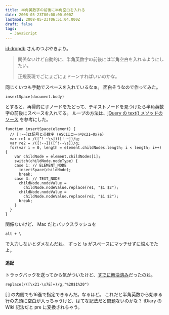 ```yaml
---
title: 半角英数字の前後に半角空白を入れる
date: 2008-05-23T00:00:00.000Z
lastmod: 2008-05-23T06:51:04.000Z
draft: false
tags:
  - JavaScript
---
```


[id:dropdb](http://d.hatena.ne.jp/dropdb/20080523/1211514556) さんのつぶやきより。

> 関係ないけど自動的に、半角英数字の前後には半角空白を入れるようにしたい。
>
> 正規表現でごにょごにょドーンすればいいのかな。

同じくいつも手動でスペースを入れているなぁ。 面白そうなので作ってみた。

```
insertSpace(document.body)
```

とすると、再帰的に子ノードをたどって、テキストノードを見つけたら半角英数字の前後にスペースを入れてる。 ループの方法は、[jQuery の text() メソッドのソース](http://gihyo.jp/dev/feature/01/jquery/0002) を参考にした。

```
function insertSpace(element) {
  // [!-~]は記号と英数字 (ASCIIコード0x21~0x7e)
  var re1 = /([^!-~\s])([!-~])/g;
  var re2 = /([!-~])([^!-~\s])/g;
  for(var i = 0, length = element.childNodes.length; i < length; i++) {
    var childNode = element.childNodes[i];
    switch(childNode.nodeType) {
    case 1: // ELEMENT_NODE
      insertSpace(childNode);
      break;
    case 3: // TEXT_NODE
      childNode.nodeValue = 
        childNode.nodeValue.replace(re1, "$1 $2");
      childNode.nodeValue = 
        childNode.nodeValue.replace(re2, "$1 $2");
      break;
    }
  }
}
```

関係ないけど、 Mac だとバックスラッシュを

```
alt + \
```

で入力しないとダメなんだね。 ずっと \s がスペースにマッチせずに悩んでたよ。

#### 追記

トラックバックを送ってから気がついたけど、[すでに解決済み](http://d.hatena.ne.jp/dropdb/20080523/1211514446)だったのね。

```
replace(/([\x21-\x7E]+)/g,"%20$1%20")
```

\[ ] の内側でも16進で指定できるんだ。なるほど。 これだと半角英数から始まる行の先頭に空白が入っちゃうけど、はてな記法だと問題ないのかな？ tDiary の Wiki 記法だと pre に変換されちゃう。
